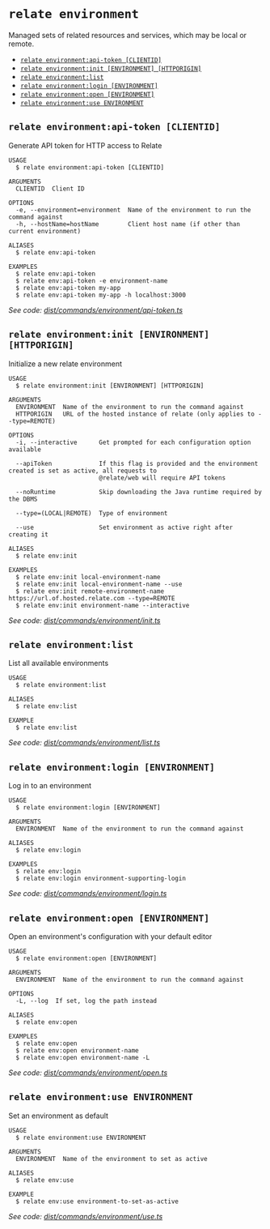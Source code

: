 `relate environment`
====================

Managed sets of related resources and services, which may be local or remote.

* [`relate environment:api-token [CLIENTID]`](#relate-environmentapi-token-clientid)
* [`relate environment:init [ENVIRONMENT] [HTTPORIGIN]`](#relate-environmentinit-environment-httporigin)
* [`relate environment:list`](#relate-environmentlist)
* [`relate environment:login [ENVIRONMENT]`](#relate-environmentlogin-environment)
* [`relate environment:open [ENVIRONMENT]`](#relate-environmentopen-environment)
* [`relate environment:use ENVIRONMENT`](#relate-environmentuse-environment)

## `relate environment:api-token [CLIENTID]`

Generate API token for HTTP access to Relate

```
USAGE
  $ relate environment:api-token [CLIENTID]

ARGUMENTS
  CLIENTID  Client ID

OPTIONS
  -e, --environment=environment  Name of the environment to run the command against
  -h, --hostName=hostName        Client host name (if other than current environment)

ALIASES
  $ relate env:api-token

EXAMPLES
  $ relate env:api-token
  $ relate env:api-token -e environment-name
  $ relate env:api-token my-app
  $ relate env:api-token my-app -h localhost:3000
```

_See code: [dist/commands/environment/api-token.ts](https://github.com/neo4j-devtools/relate/blob/v1.0.4-alpha.1/packages/cli/src/commands/environment/api-token.ts)_

## `relate environment:init [ENVIRONMENT] [HTTPORIGIN]`

Initialize a new relate environment

```
USAGE
  $ relate environment:init [ENVIRONMENT] [HTTPORIGIN]

ARGUMENTS
  ENVIRONMENT  Name of the environment to run the command against
  HTTPORIGIN   URL of the hosted instance of relate (only applies to --type=REMOTE)

OPTIONS
  -i, --interactive      Get prompted for each configuration option available

  --apiToken             If this flag is provided and the environment created is set as active, all requests to
                         @relate/web will require API tokens

  --noRuntime            Skip downloading the Java runtime required by the DBMS

  --type=(LOCAL|REMOTE)  Type of environment

  --use                  Set environment as active right after creating it

ALIASES
  $ relate env:init

EXAMPLES
  $ relate env:init local-environment-name
  $ relate env:init local-environment-name --use
  $ relate env:init remote-environment-name https://url.of.hosted.relate.com --type=REMOTE
  $ relate env:init environment-name --interactive
```

_See code: [dist/commands/environment/init.ts](https://github.com/neo4j-devtools/relate/blob/v1.0.4-alpha.1/packages/cli/src/commands/environment/init.ts)_

## `relate environment:list`

List all available environments

```
USAGE
  $ relate environment:list

ALIASES
  $ relate env:list

EXAMPLE
  $ relate env:list
```

_See code: [dist/commands/environment/list.ts](https://github.com/neo4j-devtools/relate/blob/v1.0.4-alpha.1/packages/cli/src/commands/environment/list.ts)_

## `relate environment:login [ENVIRONMENT]`

Log in to an environment

```
USAGE
  $ relate environment:login [ENVIRONMENT]

ARGUMENTS
  ENVIRONMENT  Name of the environment to run the command against

ALIASES
  $ relate env:login

EXAMPLES
  $ relate env:login
  $ relate env:login environment-supporting-login
```

_See code: [dist/commands/environment/login.ts](https://github.com/neo4j-devtools/relate/blob/v1.0.4-alpha.1/packages/cli/src/commands/environment/login.ts)_

## `relate environment:open [ENVIRONMENT]`

Open an environment's configuration with your default editor

```
USAGE
  $ relate environment:open [ENVIRONMENT]

ARGUMENTS
  ENVIRONMENT  Name of the environment to run the command against

OPTIONS
  -L, --log  If set, log the path instead

ALIASES
  $ relate env:open

EXAMPLES
  $ relate env:open
  $ relate env:open environment-name
  $ relate env:open environment-name -L
```

_See code: [dist/commands/environment/open.ts](https://github.com/neo4j-devtools/relate/blob/v1.0.4-alpha.1/packages/cli/src/commands/environment/open.ts)_

## `relate environment:use ENVIRONMENT`

Set an environment as default

```
USAGE
  $ relate environment:use ENVIRONMENT

ARGUMENTS
  ENVIRONMENT  Name of the environment to set as active

ALIASES
  $ relate env:use

EXAMPLE
  $ relate env:use environment-to-set-as-active
```

_See code: [dist/commands/environment/use.ts](https://github.com/neo4j-devtools/relate/blob/v1.0.4-alpha.1/packages/cli/src/commands/environment/use.ts)_
